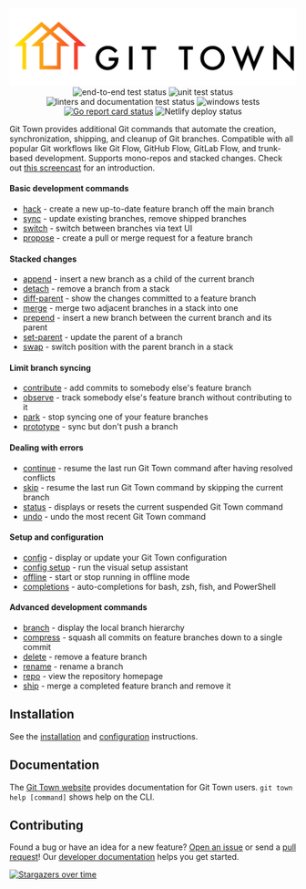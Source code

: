<p align="center">
  <picture>
    <source media="(prefers-color-scheme: light)" srcset="https://raw.githubusercontent.com/git-town/git-town/main/website/src/logo.svg">
    <source media="(prefers-color-scheme: dark)" srcset="https://raw.githubusercontent.com/git-town/git-town/main/website/src/logo-dark.svg">
    <img alt="Git Town logo" src="https://raw.githubusercontent.com/git-town/git-town/main/website/src/logo.svg">
  </picture>
  <br>
  <img src="https://github.com/git-town/git-town/actions/workflows/cuke.yml/badge.svg" alt="end-to-end test status">
  <img src="https://github.com/git-town/git-town/actions/workflows/unit.yml/badge.svg" alt="unit test status">
  <img src="https://github.com/git-town/git-town/actions/workflows/lint_docs.yml/badge.svg" alt="linters and documentation test status">
  <img src="https://github.com/git-town/git-town/actions/workflows/windows.yml/badge.svg" alt="windows tests">
  <a href="https://goreportcard.com/report/github.com/git-town/git-town"><img src="https://goreportcard.com/badge/github.com/git-town/git-town/v19" alt="Go report card status"></a>
  <img src="https://api.netlify.com/api/v1/badges/c2ea5505-be48-42e5-bb8a-b807d18d99ed/deploy-status" alt="Netlify deploy status">
</p>

Git Town provides additional Git commands that automate the creation,
synchronization, shipping, and cleanup of Git branches. Compatible with all
popular Git workflows like Git Flow, GitHub Flow, GitLab Flow, and trunk-based
development. Supports mono-repos and stacked changes. Check out
[this screencast](https://youtu.be/oLaUsUlFfTo) for an introduction.

#### Basic development commands

- [hack](https://www.git-town.com/commands/hack.html) - create a new up-to-date
  feature branch off the main branch
- [sync](https://www.git-town.com/commands/sync.html) - update existing
  branches, remove shipped branches
- [switch](https://www.git-town.com/commands/switch.html) - switch between
  branches via text UI
- [propose](https://www.git-town.com/commands/propose.html) - create a pull or
  merge request for a feature branch

#### Stacked changes

- [append](https://www.git-town.com/commands/append.html) - insert a new branch
  as a child of the current branch
- [detach](https://www.git-town.com/commands/detach.html) - remove a branch from
  a stack
- [diff-parent](https://www.git-town.com/commands/diff-parent.html) - show the
  changes committed to a feature branch
- [merge](https://www.git-town.com/commands/merge.html) - merge two adjacent
  branches in a stack into one
- [prepend](https://www.git-town.com/commands/prepend.html) - insert a new
  branch between the current branch and its parent
- [set-parent](https://www.git-town.com/commands/set-parent.html) - update the
  parent of a branch
- [swap](https://www.git-town.com/commands/swap.html) - switch position with the
  parent branch in a stack

#### Limit branch syncing

- [contribute](https://www.git-town.com/commands/contribute) - add commits to
  somebody else's feature branch
- [observe](https://www.git-town.com/commands/observe) - track somebody else's
  feature branch without contributing to it
- [park](https://www.git-town.com/commands/park) - stop syncing one of your
  feature branches
- [prototype](https://www.git-town.com/commands/prototype) - sync but don't push
  a branch

#### Dealing with errors

- [continue](https://www.git-town.com/commands/continue.html) - resume the last
  run Git Town command after having resolved conflicts
- [skip](https://www.git-town.com/commands/skip.html) - resume the last run Git
  Town command by skipping the current branch
- [status](https://www.git-town.com/commands/status.html) - displays or resets
  the current suspended Git Town command
- [undo](https://www.git-town.com/commands/undo.html) - undo the most recent Git
  Town command

#### Setup and configuration

- [config](https://www.git-town.com/commands/config.html) - display or update
  your Git Town configuration
- [config setup](https://www.git-town.com/commands/config-setup) - run the
  visual setup assistant
- [offline](https://www.git-town.com/commands/offline.html) - start or stop
  running in offline mode
- [completions](https://www.git-town.com/commands/completions) -
  auto-completions for bash, zsh, fish, and PowerShell

#### Advanced development commands

- [branch](https://www.git-town.com/commands/branch) - display the local branch
  hierarchy
- [compress](https://www.git-town.com/commands/compress.html) - squash all
  commits on feature branches down to a single commit
- [delete](https://www.git-town.com/commands/delete.html) - remove a feature
  branch
- [rename](https://www.git-town.com/commands/rename.html) - rename a branch
- [repo](https://www.git-town.com/commands/repo.html) - view the repository
  homepage
- [ship](https://www.git-town.com/commands/ship.html) - merge a completed
  feature branch and remove it

## Installation

See the [installation](https://www.git-town.com/install.html) and
[configuration](https://www.git-town.com/configuration) instructions.

## Documentation

The [Git Town website](https://www.git-town.com) provides documentation for Git
Town users. `git town help [command]` shows help on the CLI.

## Contributing

Found a bug or have an idea for a new feature?
[Open an issue](https://github.com/git-town/git-town/issues/new) or send a
[pull request](https://help.github.com/articles/using-pull-requests)! Our
[developer documentation](docs/DEVELOPMENT.md) helps you get started.

[![Stargazers over time](https://starchart.cc/git-town/git-town.svg)](https://starchart.cc/git-town/git-town)
